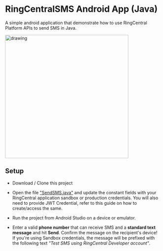 # RingCentralSMS Android App (Java)
A simple android application that demonstrate how to use RingCentral Platform APIs to send SMS in Java.

<img src="https://github.com/suyashjoshi/RingCentralSMS-Android/blob/main/app/src/main/assets/screenshot.png" alt="drawing" width="400"/>


## Setup

- Download / Clone this project

- Open the file ["SendSMS.java"](https://github.com/suyashjoshi/RingCentralSMS-Android/blob/main/app/src/main/java/com/ringcentral/sms/SendSMS.java) and update the constant fields with your RingCentral application sandbox or production credentials. You will also need to provide JWT Credential, refer to this guide on how to create/access the same.

- Run the project from Android Studio on a device or emulator.

- Enter a valid **phone number** that can receive SMS and a **standard text message** and hit **Send**. Confirm the message on the recipient's device! If you're using Sandbox credentials, the message will be prefixed with the following text *"Test SMS using RingCentral Developer account"*.
